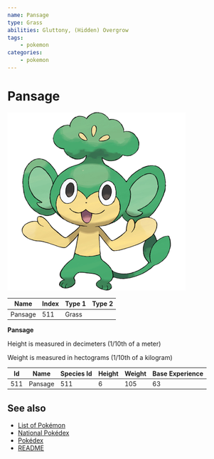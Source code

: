 ```yaml
---
name: Pansage
type: Grass
abilities: Gluttony, (Hidden) Overgrow
tags:
    - pokemon
categories:
    - pokemon
---
```


# Pansage


![Pansage](images/511.png)

| **Name** | **Index** | **Type 1** | **Type 2** |
|----|----|----|----|
| Pansage | 511 | Grass  |  |

**Pansage** 


Height is measured in decimeters (1/10th of a meter)

Weight is measured in hectograms (1/10th of a kilogram)

| **Id** | **Name** | **Species Id** | **Height** | **Weight** | **Base Experience** |
|--------|----------|----------------|------------|------------|---------------------|
| 511 | Pansage | 511 | 6 | 105 | 63 |


## See also

- [List of Pokémon](../pokemon.md)
- [National Pokédex](../national_pokedex.md)
- [Pokédex](../pokedex.md)
- [README](../README.md)
